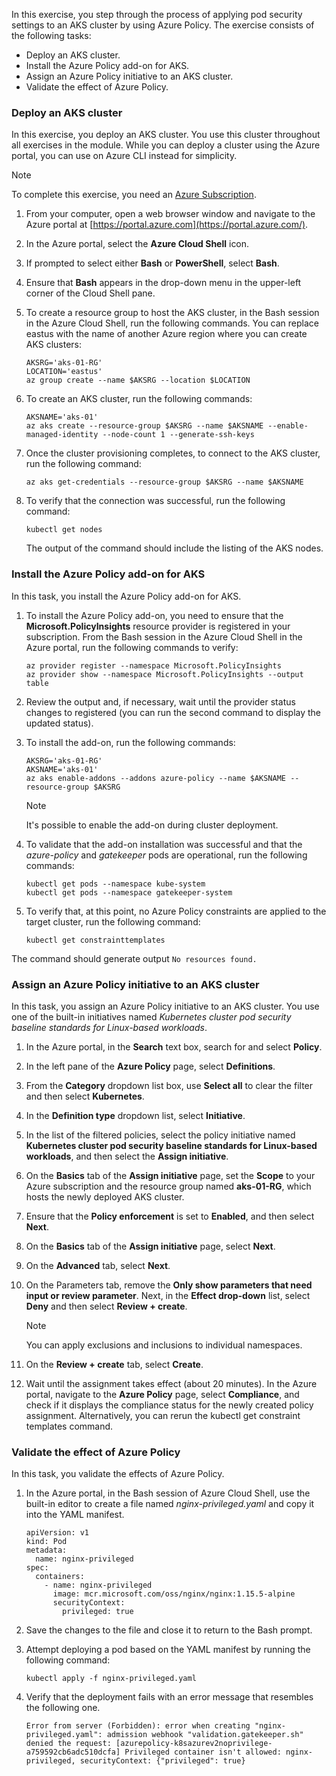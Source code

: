 In this exercise, you step through the process of applying pod security settings to an AKS cluster by using Azure Policy. The exercise consists of the following tasks:

 -  Deploy an AKS cluster.
 -  Install the Azure Policy add-on for AKS.
 -  Assign an Azure Policy initiative to an AKS cluster.
 -  Validate the effect of Azure Policy.

### Deploy an AKS cluster

In this exercise, you deploy an AKS cluster. You use this cluster throughout all exercises in the module. While you can deploy a cluster using the Azure portal, you can use on Azure CLI instead for simplicity.

> [!NOTE]
> To complete this exercise, you need an [Azure Subscription](https://azure.microsoft.com/pricing/purchase-options/azure-account?cid=msft_learn).<br>

1.  From your computer, open a web browser window and navigate to the Azure portal at [https://portal.azure.com](https://portal.azure.com/).
2.  In the Azure portal, select the **Azure Cloud Shell** icon.
3.  If prompted to select either **Bash** or **PowerShell**, select **Bash**.
4.  Ensure that **Bash** appears in the drop-down menu in the upper-left corner of the Cloud Shell pane.
5.  To create a resource group to host the AKS cluster, in the Bash session in the Azure Cloud Shell, run the following commands. You can replace eastus with the name of another Azure region where you can create AKS clusters:
    
    ```azurecli
    AKSRG='aks-01-RG'
    LOCATION='eastus'
    az group create --name $AKSRG --location $LOCATION
    ```

6.  To create an AKS cluster, run the following commands:
    
    ```azurecli
    AKSNAME='aks-01'
    az aks create --resource-group $AKSRG --name $AKSNAME --enable-managed-identity --node-count 1 --generate-ssh-keys
    ```

7.  Once the cluster provisioning completes, to connect to the AKS cluster, run the following command:
    
    ```azurecli
    az aks get-credentials --resource-group $AKSRG --name $AKSNAME
    ```

8.  To verify that the connection was successful, run the following command:
    
    ```azurecli
    kubectl get nodes
    ```
    
    The output of the command should include the listing of the AKS nodes.

### Install the Azure Policy add-on for AKS

In this task, you install the Azure Policy add-on for AKS.

1.  To install the Azure Policy add-on, you need to ensure that the **Microsoft.PolicyInsights** resource provider is registered in your subscription. From the Bash session in the Azure Cloud Shell in the Azure portal, run the following commands to verify:
    
    ```azurecli
    az provider register --namespace Microsoft.PolicyInsights
    az provider show --namespace Microsoft.PolicyInsights --output table
    ```

2.  Review the output and, if necessary, wait until the provider status changes to registered (you can run the second command to display the updated status).
3.  To install the add-on, run the following commands:
    
    ```azurecli
    AKSRG='aks-01-RG'
    AKSNAME='aks-01'
    az aks enable-addons --addons azure-policy --name $AKSNAME --resource-group $AKSRG
    ```
    
    > [!NOTE]
    > It's possible to enable the add-on during cluster deployment.<br>

4.  To validate that the add-on installation was successful and that the *azure-policy* and *gatekeeper* pods are operational, run the following commands:
    
    ```azurecli
    kubectl get pods --namespace kube-system
    kubectl get pods --namespace gatekeeper-system
    ```

5.  To verify that, at this point, no Azure Policy constraints are applied to the target cluster, run the following command:
    
    ```azurecli
    kubectl get constrainttemplates
    ```

The command should generate output `No resources found.`

### Assign an Azure Policy initiative to an AKS cluster

In this task, you assign an Azure Policy initiative to an AKS cluster. You use one of the built-in initiatives named *Kubernetes cluster pod security baseline standards for Linux-based workloads*.

1.  In the Azure portal, in the **Search** text box, search for and select **Policy**.
2.  In the left pane of the **Azure Policy** page, select **Definitions**.
3.  From the **Category** dropdown list box, use **Select all** to clear the filter and then select **Kubernetes**.
4.  In the **Definition type** dropdown list, select **Initiative**.
5.  In the list of the filtered policies, select the policy initiative named **Kubernetes cluster pod security baseline standards for Linux-based workloads**, and then select the **Assign initiative**.
6.  On the **Basics** tab of the **Assign initiative** page, set the **Scope** to your Azure subscription and the resource group named **aks-01-RG**, which hosts the newly deployed AKS cluster.
7.  Ensure that the **Policy enforcement** is set to **Enabled**, and then select **Next**.
8.  On the **Basics** tab of the **Assign initiative** page, select **Next**.
9.  On the **Advanced** tab, select **Next**.
10. On the Parameters tab, remove the **Only show parameters that need input or review parameter**. Next, in the **Effect drop-down** list, select **Deny** and then select **Review + create**.
    
    > [!NOTE]
    > You can apply exclusions and inclusions to individual namespaces.<br>

10. On the **Review + create** tab, select **Create**.
11. Wait until the assignment takes effect (about 20 minutes). In the Azure portal, navigate to the **Azure Policy** page, select **Compliance**, and check if it displays the compliance status for the newly created policy assignment. Alternatively, you can rerun the kubectl get constraint templates command.

### Validate the effect of Azure Policy

In this task, you validate the effects of Azure Policy.

1.  In the Azure portal, in the Bash session of Azure Cloud Shell, use the built-in editor to create a file named *nginx-privileged.yaml* and copy it into the YAML manifest.
    
    ```azurecli
    apiVersion: v1
    kind: Pod
    metadata:
      name: nginx-privileged
    spec:
      containers:
        - name: nginx-privileged
          image: mcr.microsoft.com/oss/nginx/nginx:1.15.5-alpine
          securityContext:
            privileged: true
    ```

2.  Save the changes to the file and close it to return to the Bash prompt.

3.  Attempt deploying a pod based on the YAML manifest by running the following command:
    
    ```azurecli
    kubectl apply -f nginx-privileged.yaml
    ```

4.  Verify that the deployment fails with an error message that resembles the following one.
    
    ```azurecli
    Error from server (Forbidden): error when creating "nginx-privileged.yaml": admission webhook "validation.gatekeeper.sh" denied the request: [azurepolicy-k8sazurev2noprivilege-a759592cb6adc510dcfa] Privileged container isn't allowed: nginx-privileged, securityContext: {"privileged": true}
    ```

